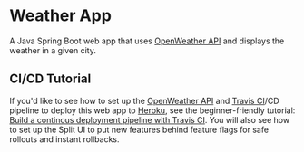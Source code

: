# Weather App

A Java Spring Boot web app that uses [OpenWeather API](https://openweathermap.org/api) and displays the weather in a given city.

## CI/CD Tutorial

If you'd like to see how to set up the [OpenWeather API](https://openweathermap.org/api) and [Travis CI](https://www.travis-ci.com/)/CD pipeline to deploy this web app to [Heroku](https://www.heroku.com/), see the beginner-friendly tutorial: [Build a continous deployment pipeline with Travis CI](https://www.split.io/blog/java-continuous-deployment-tutorial/). You will also see how to set up the Split UI to put new features behind feature flags for safe rollouts and instant rollbacks.
